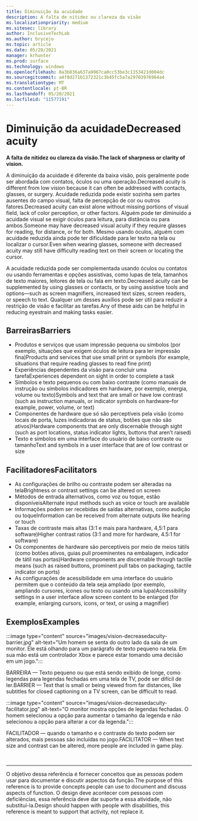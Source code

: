 ```yaml
---
title: Diminuição da acuidade
description: A falta de nitidez ou clareza da visão
ms.localizationpriority: medium
ms.sitesec: library
author: InclusiveTechLab
ms.author: brycejo
ms.topic: article
ms.date: 05/20/2021
manager: krhunter
ms.prod: surface
ms.technology: windows
ms.openlocfilehash: 8a3b836a637a9967ca0cc53be3c1153421d004dc
ms.sourcegitcommit: a4f8d271b1372321c3b45fc5a7a29703976964a4
ms.translationtype: MT
ms.contentlocale: pt-BR
ms.lasthandoff: 05/20/2021
ms.locfileid: "11577191"
---
```

# <a name="decreased-acuity"></a><span data-ttu-id="c919d-103">Diminuição da acuidade</span><span class="sxs-lookup"><span data-stu-id="c919d-103">Decreased acuity</span></span>

**<span data-ttu-id="c919d-104">A falta de nitidez ou clareza da visão.</span><span class="sxs-lookup"><span data-stu-id="c919d-104">The lack of sharpness or clarity of vision.</span></span>**

<span data-ttu-id="c919d-105">A diminuição da acuidade é diferente da baixa visão, pois geralmente pode ser abordada com contatos, óculos ou uma operação.</span><span class="sxs-lookup"><span data-stu-id="c919d-105">Decreased acuity is different from low vision because it can often be addressed with contacts, glasses, or surgery.</span></span> <span data-ttu-id="c919d-106">Acuidade reduzida pode existir sozinha sem partes ausentes do campo visual, falta de percepção de cor ou outros fatores.</span><span class="sxs-lookup"><span data-stu-id="c919d-106">Decreased acuity can exist alone without missing portions of visual field, lack of color perception, or other factors.</span></span> <span data-ttu-id="c919d-107">Alguém pode ter diminuído a acuidade visual se exigir óculos para leitura, para distância ou para ambos.</span><span class="sxs-lookup"><span data-stu-id="c919d-107">Someone may have decreased visual acuity if they require glasses for reading, for distance, or for both.</span></span> <span data-ttu-id="c919d-108">Mesmo usando óculos, alguém com acuidade reduzida ainda pode ter dificuldade para ler texto na tela ou localizar o cursor.</span><span class="sxs-lookup"><span data-stu-id="c919d-108">Even when wearing glasses, someone with decreased acuity may still have difficulty reading text on their screen or locating the cursor.</span></span>

<span data-ttu-id="c919d-109">A acuidade reduzida pode ser complementada usando óculos ou contatos ou usando ferramentas e opções assistivas, como lupas de tela, tamanhos de texto maiores, leitores de tela ou fala em texto.</span><span class="sxs-lookup"><span data-stu-id="c919d-109">Decreased acuity can be supplemented by using glasses or contacts, or by using assistive tools and options—such as screen magnifiers, increased text sizes, screen readers, or speech to text.</span></span> <span data-ttu-id="c919d-110">Qualquer um desses auxílios pode ser útil para reduzir a restrição de visão e facilitar as tarefas.</span><span class="sxs-lookup"><span data-stu-id="c919d-110">Any of these aids can be helpful in reducing eyestrain and making tasks easier.</span></span>

## <a name="barriers"></a><span data-ttu-id="c919d-111">Barreiras</span><span class="sxs-lookup"><span data-stu-id="c919d-111">Barriers</span></span>

* <span data-ttu-id="c919d-112">Produtos e serviços que usam impressão pequena ou símbolos (por exemplo, situações que exigem óculos de leitura para ler impressão fina)</span><span class="sxs-lookup"><span data-stu-id="c919d-112">Products and services that use small print or symbols (for example, situations that require reading glasses to read fine print)</span></span>
* <span data-ttu-id="c919d-113">Experiências dependentes da visão para concluir uma tarefa</span><span class="sxs-lookup"><span data-stu-id="c919d-113">Experiences dependent on sight in order to complete a task</span></span>
* <span data-ttu-id="c919d-114">Símbolos e texto pequenos ou com baixo contraste (como manuais de instrução ou símbolos indicadores em hardware, por exemplo, energia, volume ou texto)</span><span class="sxs-lookup"><span data-stu-id="c919d-114">Symbols and text that are small or have low contrast (such as instruction manuals, or indicator symbols on hardware–for example, power, volume, or text)</span></span>
* <span data-ttu-id="c919d-115">Componentes de hardware que só são perceptíveis pela visão (como locais de porta, luzes indicadoras de status, botões que não são ativos)</span><span class="sxs-lookup"><span data-stu-id="c919d-115">Hardware components that are only discernable through sight (such as port locations, status indicator lights, buttons that aren’t raised)</span></span>
* <span data-ttu-id="c919d-116">Texto e símbolos em uma interface do usuário de baixo contraste ou tamanho</span><span class="sxs-lookup"><span data-stu-id="c919d-116">Text and symbols in a user interface that are of low contrast or size</span></span>


## <a name="facilitators"></a><span data-ttu-id="c919d-117">Facilitadores</span><span class="sxs-lookup"><span data-stu-id="c919d-117">Facilitators</span></span>

* <span data-ttu-id="c919d-118">As configurações de brilho ou contraste podem ser alteradas na tela</span><span class="sxs-lookup"><span data-stu-id="c919d-118">Brightness or contrast settings can be altered on screen</span></span>
* <span data-ttu-id="c919d-119">Métodos de entrada alternativos, como voz ou toque, estão disponíveis</span><span class="sxs-lookup"><span data-stu-id="c919d-119">Alternate input methods such as voice or touch are available</span></span>
* <span data-ttu-id="c919d-120">Informações podem ser recebidas de saídas alternativas, como audição ou toque</span><span class="sxs-lookup"><span data-stu-id="c919d-120">Information can be received from alternate outputs like hearing or touch</span></span>
* <span data-ttu-id="c919d-121">Taxas de contraste mais altas (3:1 e mais para hardware, 4,5:1 para software)</span><span class="sxs-lookup"><span data-stu-id="c919d-121">Higher contrast ratios (3:1 and more for hardware, 4.5:1 for software)</span></span>
* <span data-ttu-id="c919d-122">Os componentes de hardware são perceptíveis por meio de meios tátils (como botões ativos, guias pull proeminentes na embalagem, indicador de tátil nas portas)</span><span class="sxs-lookup"><span data-stu-id="c919d-122">Hardware components are discernable through tactile means (such as raised buttons, prominent pull tabs on packaging, tactile indicator on ports)</span></span>
* <span data-ttu-id="c919d-123">As configurações de acessibilidade em uma interface do usuário permitem que o conteúdo da tela seja ampliado (por exemplo, ampliando cursores, ícones ou texto ou usando uma lupa)</span><span class="sxs-lookup"><span data-stu-id="c919d-123">Accessibility settings in a user interface allow screen content to be enlarged (for example, enlarging cursors, icons, or text, or using a magnifier)</span></span>


## <a name="examples"></a><span data-ttu-id="c919d-124">Exemplos</span><span class="sxs-lookup"><span data-stu-id="c919d-124">Examples</span></span>

:::image type="content" source="images/vision-decreasedacuity-barrier.jpg" alt-text="Um homem se senta do outro lado da sala de um monitor. Ele está olhando para um parágrafo de texto pequeno na tela. Em sua mão está um controlador Xbox e parece estar tomando uma decisão em um jogo.":::

<span data-ttu-id="c919d-128">BARREIRA — Texto pequeno ou que está sendo exibido de longe, como legendas para legendas fechadas em uma tela de TV, pode ser difícil de ler.</span><span class="sxs-lookup"><span data-stu-id="c919d-128">BARRIER — Text that is small or being viewed from far distances, like subtitles for closed captioning on a TV screen, can be difficult to read.</span></span> 

:::image type="content" source="images/vision-decreasedacuity-facilitator.jpg" alt-text="O monitor mostra opções de legendas fechadas. O homem selecionou a opção para aumentar o tamanho da legenda e não selecionou a opção para alterar a cor da legenda.":::

<span data-ttu-id="c919d-131">FACILITADOR — quando o tamanho e o contraste do texto podem ser alterados, mais pessoas são incluídas no jogo.</span><span class="sxs-lookup"><span data-stu-id="c919d-131">FACILITATOR — When text size and contrast can be altered, more people are included in game play.</span></span>


&nbsp;

[comment]: # (Instrução Footer)
___
<span data-ttu-id="c919d-133">O objetivo dessa referência é fornecer conceitos que as pessoas podem usar para documentar e discutir aspectos da função.</span><span class="sxs-lookup"><span data-stu-id="c919d-133">The purpose of this reference is to provide concepts people can use to document and discuss aspects of function.</span></span> <span data-ttu-id="c919d-134">O design deve acontecer com pessoas com deficiências, essa referência deve dar suporte a essa atividade, não substituí-la.</span><span class="sxs-lookup"><span data-stu-id="c919d-134">Design should happen with people with disabilities, this reference is meant to support that activity, not replace it.</span></span> 